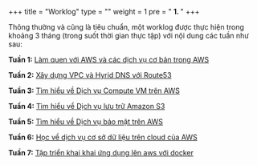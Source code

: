 +++
title = "Worklog"
type = ""
weight = 1
pre = " <b> 1. </b> "
+++

Thông thường và cũng là tiêu chuẩn, một worklog được thực hiện trong khoảng 3 tháng (trong suốt thời gian thực tập) với nội dung các tuần như sau:

**Tuần 1:** [Làm quen với AWS và các dịch vụ cơ bản trong AWS](1.1-week1/)

**Tuần 2:** [Xây dựng VPC và Hyrid DNS với Route53](1.2-Week2/)

**Tuần 3:** [Tìm hiểu về Dịch vụ Compute VM trên AWS](1.3-week3/)

**Tuần 4:** [Tìm hiểu về Dịch vụ lưu trữ Amazon S3](1.4-Week4/)

**Tuần 5:** [Tìm hiểu về Dịch vụ bảo mật trên AWS](1.5-week5/)

**Tuần 6:** [Học về dịch vụ cơ sở dữ liệu trên cloud của AWS](1.6-Week6/)

**Tuần 7:** [Tập triển khai khai ứng dụng lên aws với docker](1.7-Week7/)